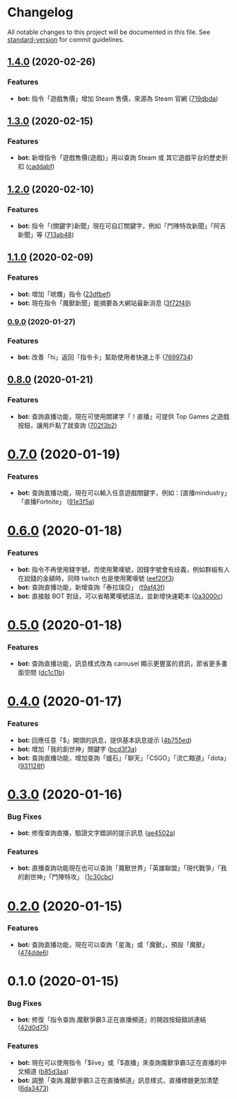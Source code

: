 # Changelog

All notable changes to this project will be documented in this file. See [standard-version](https://github.com/conventional-changelog/standard-version) for commit guidelines.

## [1.4.0](https://github.com/hilezi/life/compare/v1.3.0...v1.4.0) (2020-02-26)


### Features

* **bot:** 指令「遊戲售價」增加 Steam 售價，來源為 Steam 官網 ([719dbda](https://github.com/hilezi/life/commit/719dbda569116ae732f044ef2dc04623894a57c3))

## [1.3.0](https://github.com/hilezi/life/compare/v1.2.0...v1.3.0) (2020-02-15)


### Features

* **bot:** 新增指令「遊戲售價{遊戲}」用以查詢 Steam 或 其它遊戲平台的歷史折扣 ([caddabf](https://github.com/hilezi/life/commit/caddabf16e4c192e0f6ceab38f2154a33fea6568))

## [1.2.0](https://github.com/hilezi/life/compare/v0.9.0...v1.2.0) (2020-02-10)


### Features

* **bot:** 指令「{關鍵字}新聞」現在可自訂關鍵字，例如「鬥陣特攻新聞」「阿吉新聞」等 ([713ab48](https://github.com/hilezi/life/commit/713ab48d5ff81b8676c4081dfb9058dceda396ea))

## [1.1.0](https://github.com/hilezi/life/compare/v0.9.0...v1.1.0) (2020-02-09)


### Features

* **bot:** 增加「唬爛」指令 ([23dfbef](https://github.com/hilezi/life/commit/23dfbef8edd1e6054bfb46644dcba66d86c1f105))
* **bot:** 現在指令「魔獸新聞」能摘要各大網站最新消息 ([3f72f49](https://github.com/hilezi/life/commit/3f72f4923da76466238f030dc8aca1aa3f3566cd))

### [0.9.0](https://github.com/hilezi/life/compare/v0.8.0...v0.9.0) (2020-01-27)


### Features

* **bot:** 改善「hi」返回「指令卡」幫助使用者快速上手 ([7699734](https://github.com/hilezi/life/commit/769973461ddd152598b6df32dabe65c7546b1414))

## [0.8.0](https://github.com/hilezi/life/compare/v0.7.0...v0.8.0) (2020-01-21)


### Features

* **bot:** 查詢直播功能，現在可使用關建字「！直播」可提供 Top Games 之遊戲按鈕，讓用戶點了就查詢 ([702f3b2](https://github.com/hilezi/life/commit/702f3b23ccce67c47ab226e8c6e5344b53dfe727))

# [0.7.0](https://github.com/hilezi/life/compare/v0.6.0...v0.7.0) (2020-01-19)


### Features

* **bot:** 查詢直播功能，現在可以輸入任意遊戲關鍵字，例如：[直播mindustry」「直播Fortnite」 ([91e3f5a](https://github.com/hilezi/life/commit/91e3f5a244bd953dee371d7a4908f8230a0c8508))



# [0.6.0](https://github.com/hilezi/life/compare/v0.5.0...v0.6.0) (2020-01-18)


### Features

* **bot:** 指令不再使用錢字號，而使用驚嘆號，因錢字號會有歧義，例如群組有人在說錢的金額時，同時 twitch 也是使用驚嘆號 ([eef20f3](https://github.com/hilezi/life/commit/eef20f3d00a80a20fb72e3503c229f55ea0edebe))
* **bot:** 查詢直播功能，新增查詢「泰拉瑞亞」 ([f9af43f](https://github.com/hilezi/life/commit/f9af43fab5065ba3e6167b204f64edc1af9268a4))
* **bot:** 直接敲 BOT 對話，可以省略驚嘆號語法，並新增快速範本 ([0a3000c](https://github.com/hilezi/life/commit/0a3000c7c852bf3ecc2f70cc4f8bb28da258282e))



# [0.5.0](https://github.com/hilezi/life/compare/v0.4.0...v0.5.0) (2020-01-18)


### Features

* **bot:** 查詢直播功能，訊息樣式改為 carousel 顯示更豐富的資訊，節省更多畫面空間 ([dc1c11b](https://github.com/hilezi/life/commit/dc1c11bb1f2e400e19549ff8a7d41175411eec2e))



# [0.4.0](https://github.com/hilezi/life/compare/v0.3.0...v0.4.0) (2020-01-17)


### Features

* **bot:** 回應任意「\$」開頭的訊息，提供基本訊息提示 ([4b755ed](https://github.com/hilezi/life/commit/4b755ed04bcb50d538964f50fb63226a1986e0eb))
* **bot:** 增加「我的創世神」關鍵字 ([bcd3f3a](https://github.com/hilezi/life/commit/bcd3f3ab0be256895bfbcd675ffea336c36094eb))
* **bot:** 查詢直播功能，增加查詢「爐石」「聊天」「CSGO」「流亡黯道」「dota」 ([931128f](https://github.com/hilezi/life/commit/931128f11e19293124bbde8c16e09769000830cb))



# [0.3.0](https://github.com/hilezi/life/compare/v0.2.0...v0.3.0) (2020-01-16)


### Bug Fixes

* **bot:** 修復查詢直播，驗證文字錯誤的提示訊息 ([ae4502a](https://github.com/hilezi/life/commit/ae4502a33dd493d0bd1ca3b6f412dafabd7d5028))


### Features

* **bot:** 直播查詢功能現在也可以查詢「魔獸世界」「英雄聯盟」「現代戰爭」「我的創世神」「鬥陣特攻」 ([1c30cbc](https://github.com/hilezi/life/commit/1c30cbc84876d33658943350dc07d06c82d597b4))



# [0.2.0](https://github.com/hilezi/life/compare/v0.1.0...v0.2.0) (2020-01-15)


### Features

* **bot:** 查詢直播功能，現在可以查詢「星海」或「魔獸」，預設「魔獸」 ([474dde6](https://github.com/hilezi/life/commit/474dde6ec35cc08d57e3ac58d254d47f37b0f98c))



# 0.1.0 (2020-01-15)


### Bug Fixes

* **bot:** 修復「指令查詢.魔獸爭霸3.正在直播頻道」的開啟按鈕錯誤連結 ([42d0d75](https://github.com/hilezi/life/commit/42d0d75))


### Features

* **bot:** 現在可以使用指令「\$live」或「\$直播」來查詢魔獸爭霸3正在直播的中文頻道 ([b85d3aa](https://github.com/hilezi/life/commit/b85d3aa))
* **bot:** 調整「查詢.魔獸爭霸3.正在直播頻道」訊息樣式，直播標題更加清楚 ([6da3473](https://github.com/hilezi/life/commit/6da3473))
